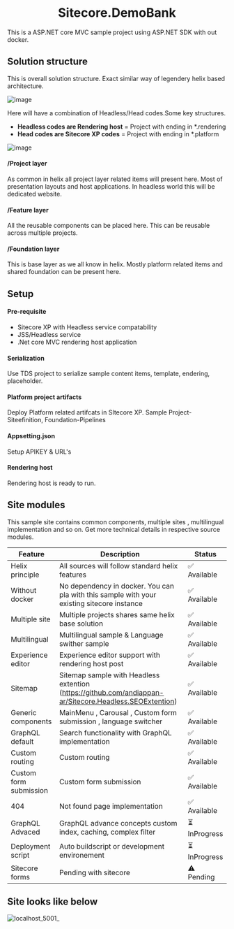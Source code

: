 <h1 align="center">Sitecore.DemoBank</h1>
This is a ASP.NET core MVC sample project using ASP.NET SDK with out docker.

## Solution structure
This is overall solution structure. Exact similar way of legendery helix based architecture. 

![image](https://user-images.githubusercontent.com/11770345/159176124-7f5d23af-d764-4bc9-9f6c-183355ac5002.png)

Here will have a combination of Headless/Head codes.Some key structures.

* **Headless codes are Rendering host** = Project with ending in *.rendering
* **Head codes are Sitecore XP codes** = Project with ending in *.platform

![image](https://user-images.githubusercontent.com/11770345/159176286-be905379-a6e2-4632-b29a-2e04c343a314.png)


#### /Project layer
As common in helix all project layer related items will present here. Most of presentation layouts and host applications. In headless world this will be dedicated website.

#### /Feature layer
All the reusable components can be placed here. This can be reusable across multiple projects.

#### /Foundation layer
This is base layer as we all know in helix. Mostly platform related items and shared foundation can be present here.

## Setup
#### Pre-requisite
* Sitecore XP with Headless service compatability
* JSS/Headless service
* .Net core MVC rendering host application

#### Serialization
Use TDS project to serialize sample content items, template, endering, placeholder.

#### Platform project artifacts
Deploy Platform related artifcats in SItecore XP. Sample Project-Siteefinition, Foundation-Pipelines

#### Appsetting.json
Setup APIKEY & URL's

#### Rendering host
Rendering host is ready to run.

## Site modules
This sample site contains common components, multiple sites , multilingual implementation and so on.
Get more technical details in respective source modules.

| Feature  | Description | Status |
| ------------- | ------------- | ------------- |
| Helix principle  | All sources will follow standard helix features  | ✅	Available |
| Without docker  | No dependency in docker. You can pla with this sample with your existing sitecore instance  | ✅	Available |
| Multiple site  | Multiple projects shares same helix base solution  | ✅	Available |
| Multilingual  | Multilingual sample & Language swither sample  | ✅	Available |
| Experience editor  | Experience editor support with rendering host post  | ✅	Available |
| Sitemap  | Sitemap sample with Headless extention (https://github.com/andiappan-ar/Sitecore.Headless.SEOExtention)  | ✅	Available |
| Generic components  | MainMenu , Carousal , Custom form submission , language switcher| ✅	Available |
| GraphQL default  | Search functionality with GraphQL implementation | ✅	Available |
| Custom routing  | Custom routing| ✅	Available |
| Custom form submission  | Custom form submission| ✅	Available |
| 404  | Not found page implementation| ✅	Available |
| GraphQL Advaced  | GraphQL advance concepts custom index, caching, complex filter | ⏳	InProgress |
| Deployment script  | Auto buildscript or development environement | ⏳	InProgress |
| Sitecore forms  | Pending with sitecore | ⚠️	Pending |

## Site looks like below

![localhost_5001_](https://user-images.githubusercontent.com/11770345/159174749-00fe05c5-12b5-4919-9aa7-0c3e3e258cff.png)
